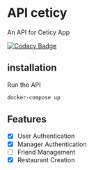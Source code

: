 # API ceticy

An API for Ceticy App

[![Codacy Badge](https://app.codacy.com/project/badge/Grade/35865dc794cd4e138fb7edd422b0c5c0)](https://app.codacy.com/gh/VanhoveHugo/node-ceticy/dashboard?utm_source=gh&utm_medium=referral&utm_content=&utm_campaign=Badge_grade)

## installation

Run the API
```bash
docker-compose up
```

## Features

- [x] User Authentication
- [x] Manager Authentication
- [ ] Friend Management
- [x] Restaurant Creation
